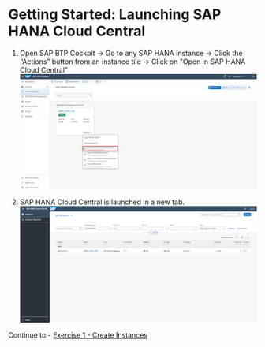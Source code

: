 # Getting Started: Launching SAP HANA Cloud Central

1. Open SAP BTP Cockpit -> Go to any SAP HANA instance -> Click the “Actions” button from an instance tile -> Click on "Open in SAP HANA Cloud Central"
    <kbd>
    ![](./images/4.png)
    </kbd>

2. SAP HANA Cloud Central is launched in a new tab.
    <kbd>
    ![](./images/3.png)
    </kbd>
    
Continue to - [Exercise 1 - Create Instances](../ex2/README.md)
